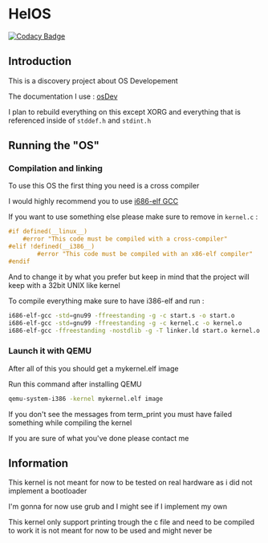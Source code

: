 # HelOS

[![Codacy Badge](https://api.codacy.com/project/badge/Grade/3b8b189063ac4b48b28ba2d22ed53825)](https://app.codacy.com/manual/mattisdalleau/HelOS?utm_source=github.com&utm_medium=referral&utm_content=Heliferepo/HelOS&utm_campaign=Badge_Grade_Dashboard)

## Introduction

This is a discovery project about OS Developement

The documentation I use : [osDev](https://wiki.osdev.org)

I plan to rebuild everything on this except XORG and everything that is referenced inside of `stddef.h` and `stdint.h`

## Running the "OS"

### Compilation and linking

To use this OS the first thing you need is a cross compiler

I would highly recommend you to use [i686-elf GCC](https://wiki.osdev.org/GCC_Cross-Compiler)

If you want to use something else please make sure to remove in `kernel.c` :

```c
#if defined(__linux__)
    #error "This code must be compiled with a cross-compiler"
#elif !defined(__i386__)
        #error "This code must be compiled with an x86-elf compiler"
#endif
```
And to change it by what you prefer but keep in mind that the project will keep with a 32bit UNIX like kernel

To compile everything make sure to have i386-elf and run :

```sh
i686-elf-gcc -std=gnu99 -ffreestanding -g -c start.s -o start.o
i686-elf-gcc -std=gnu99 -ffreestanding -g -c kernel.c -o kernel.o
i686-elf-gcc -ffreestanding -nostdlib -g -T linker.ld start.o kernel.o -o mykernel.elf -lgcc
```

### Launch it with QEMU

After all of this you should get a mykernel.elf image

Run this command after installing QEMU

```sh
qemu-system-i386 -kernel mykernel.elf image
```

If you don't see the messages from term_print you must have failed something while compiling the kernel

If you are sure of what you've done please contact me

## Information

This kernel is not meant for now to be tested on real hardware as i did not implement a bootloader

I'm gonna for now use grub and I might see if I implement my own

This kernel only support printing trough the c file and need to be compiled to work it is not meant for now to be used and might never be

